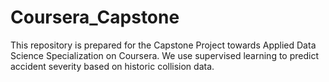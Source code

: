 # Coursera_Capstone
This repository is prepared for the Capstone Project towards Applied Data Science Specialization on Coursera. We use supervised learning to predict accident severity based on historic collision data.
